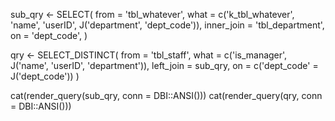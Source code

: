 sub_qry <- SELECT(
  from = 'tbl_whatever',
  what = c('k_tbl_whatever', 'name', 'userID', J('department', 'dept_code')),
  inner_join = 'tbl_department',
  on = 'dept_code',
)


qry <- SELECT_DISTINCT(
  from = 'tbl_staff',
  what = c('is_manager', J('name', 'userID', 'department')),
  left_join = sub_qry,
  on = c('dept_code' = J('dept_code'))
)


cat(render_query(sub_qry, conn = DBI::ANSI()))
cat(render_query(qry, conn = DBI::ANSI()))
